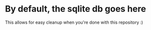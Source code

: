 # By default, the sqlite db goes here
This allows for easy cleanup when you're done with this repository :)